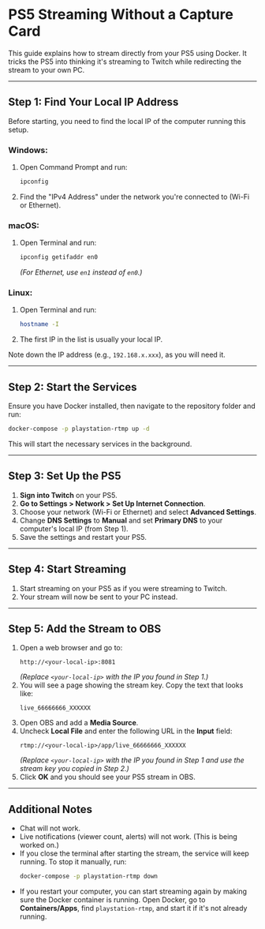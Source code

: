 # PS5 Streaming Without a Capture Card

This guide explains how to stream directly from your PS5 using Docker. It tricks the PS5 into thinking it's streaming to Twitch while redirecting the stream to your own PC.

---

## Step 1: Find Your Local IP Address

Before starting, you need to find the local IP of the computer running this setup.

### Windows:

1. Open Command Prompt and run:
   ```sh
   ipconfig
   ```
2. Find the "IPv4 Address" under the network you're connected to (Wi-Fi or Ethernet).

### macOS:

1. Open Terminal and run:
   ```sh
   ipconfig getifaddr en0
   ```
   _(For Ethernet, use `en1` instead of `en0`.)_

### Linux:

1. Open Terminal and run:
   ```sh
   hostname -I
   ```
2. The first IP in the list is usually your local IP.

Note down the IP address (e.g., `192.168.x.xxx`), as you will need it.

---

## Step 2: Start the Services

Ensure you have Docker installed, then navigate to the repository folder and run:

```sh
docker-compose -p playstation-rtmp up -d
```

This will start the necessary services in the background.

---

## Step 3: Set Up the PS5

1. **Sign into Twitch** on your PS5.
2. **Go to Settings > Network > Set Up Internet Connection**.
3. Choose your network (Wi-Fi or Ethernet) and select **Advanced Settings**.
4. Change **DNS Settings** to **Manual** and set **Primary DNS** to your computer's local IP (from Step 1).
5. Save the settings and restart your PS5.

---

## Step 4: Start Streaming

1. Start streaming on your PS5 as if you were streaming to Twitch.
2. Your stream will now be sent to your PC instead.

---

## Step 5: Add the Stream to OBS

1. Open a web browser and go to:
   ```
   http://<your-local-ip>:8081
   ```
   _(Replace `<your-local-ip>` with the IP you found in Step 1.)_
2. You will see a page showing the stream key. Copy the text that looks like:
   ```
   live_66666666_XXXXXX
   ```
3. Open OBS and add a **Media Source**.
4. Uncheck **Local File** and enter the following URL in the **Input** field:
   ```
   rtmp://<your-local-ip>/app/live_66666666_XXXXXX
   ```
   _(Replace `<your-local-ip>` with the IP you found in Step 1 and use the stream key you copied in Step 2.)_
5. Click **OK** and you should see your PS5 stream in OBS.

---

## Additional Notes

- Chat will not work.
- Live notifications (viewer count, alerts) will not work. (This is being worked on.)
- If you close the terminal after starting the stream, the service will keep running. To stop it manually, run:
  ```sh
  docker-compose -p playstation-rtmp down
  ```
- If you restart your computer, you can start streaming again by making sure the Docker container is running. Open Docker, go to **Containers/Apps**, find `playstation-rtmp`, and start it if it's not already running.
